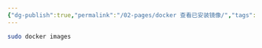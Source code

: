 ```yaml
---
{"dg-publish":true,"permalink":"/02-pages/docker 查看已安装镜像/","tags":["personal/blog","program/tech/docker"]}
---
```


```bash
sudo docker images
```